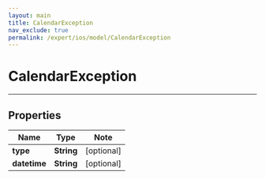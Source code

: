 ```yaml
---
layout: main
title: CalendarException
nav_exclude: true
permalink: /expert/ios/model/CalendarException
---
```


# CalendarException

---

## Properties

Name | Type | Note
---- | ---- | ----
**type** | **String** | [optional] 
**datetime** | **String** | [optional] 

